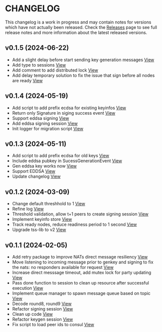 # CHANGELOG

This changelog is a work in progress and may contain notes for versions which have not actually been released. Check the [Releases](https://github.com/cryptoniumX/mpcium/releases) page to see full release notes and more information about the latest released versions.

## v0.1.5 (2024-06-22)

- Add a slight delay before start sending key generation messages [View](https://github.com/cryptoniumX/mpcium/commit/c8229c0a32510eb3faeb7dc2025b4832cb65c715)
- Add type to sessions [View](https://github.com/cryptoniumX/mpcium/commit/c7c70e36c39125e6899f5e315493a0a84e47f2dd)
- Add comment to add distributed lock [View](https://github.com/cryptoniumX/mpcium/commit/66d106838f335eae3852d4434f87d2cdf9efe6dd)
- Add delay temporary solution to fix the issue that sign before all nodes are ready [View](https://github.com/cryptoniumX/mpcium/commit/f30c1c5c543e360f5691fe3e434a75fcefe83056)

## v0.1.4 (2024-05-19)

- Add script to add prefix ecdsa for existing keyinfos [View](https://github.com/cryptoniumX/mpcium/commit/9495ce20aea153ba00abde65a6628bf1f2602144)
- Return only Signature in siging success event [View](https://github.com/cryptoniumX/mpcium/commit/c915a5f7f925b85af67f0a5dd6c5ba29f3eee818)
- Support eddsa signing [View](https://github.com/cryptoniumX/mpcium/commit/efc5125ed60ca774c382a5bcb01bb6de6fa548f0)
- Add eddsa signing session [View](https://github.com/cryptoniumX/mpcium/commit/fc9f2c20bb41c8542edc3bbecaf261c44a52122d)
- Init logger for migration script [View](https://github.com/cryptoniumX/mpcium/commit/9159523bade220ca83fd6db81b17ccf600c9229c)

## v0.1.3 (2024-05-11)

- Add script to add prefix ecdsa for old keys [View](https://github.com/cryptoniumX/mpcium/commit/934c37c9dc6b68c2ab5a7a7afe71758aae9f44ed)
- Include eddsa pubkey in SucessGenerationEvent [View](https://github.com/cryptoniumX/mpcium/commit/92a102ed2d037e2b6929d70d082795454db42f14)
- Gen eddsa key works now [View](https://github.com/cryptoniumX/mpcium/commit/44866f36d37bfa16bcfc610e057fd7a3037e9efb)
- Support EDDSA [View](https://github.com/cryptoniumX/mpcium/commit/722e636ad00edd57243b62e877a01f629aa27b84)
- Update changelog [View](https://github.com/cryptoniumX/mpcium/commit/e9ed0f67279b6476c8d1a8638b0baad59ebd018c)

## v0.1.2 (2024-03-09)

- Change default threshhold to 1 [View](https://github.com/cryptoniumX/mpcium/commit/f360810aa760b52871a7cba0b107d09e6bbd7d47)
- Refine log [View](https://github.com/cryptoniumX/mpcium/commit/a9cde4014c16cfe3ca6de73039b8e13c49bb65d0)
- Threshold validation, allow t+1 peers to create signing session [View](https://github.com/cryptoniumX/mpcium/commit/b5c15463fa01f58ce9557ebffaa0e96ce6dcda2d)
- Implement keyinfo store [View](https://github.com/cryptoniumX/mpcium/commit/d39168ddd7fc622eb1a58ea90617680249297515)
- Track ready nodes, reduce readiness period to 1 second [View](https://github.com/cryptoniumX/mpcium/commit/75cb2b286fffb89f1df39c680dee3d1cacfcffc9)
- Upgrade tss-lib to v2 [View](https://github.com/cryptoniumX/mpcium/commit/cd324358d7c297d2025ea2d0c02464b5552f513d)

## v0.1.1 (2024-02-05)

- Add retry package to improve NATs direct message resiliency [View](https://github.com/cryptoniumX/mpcium/commit/195f9a4c50732919994b67c13396f141fa4efcdf)
- Move listening to incoming message prior to genkey and signing to fix the nats: no responders available for request [View](https://github.com/cryptoniumX/mpcium/commit/421d02e947d12324c188d9bb2868cfb9ee02c3ca)
- Increase direct messsage timeout, add mutex lock for party updating [View](https://github.com/cryptoniumX/mpcium/commit/1d75eeea669212ff4b3168575cc07d4e8a0280ae)
- Pass done function to session to clean up resource after successful execution [View](https://github.com/cryptoniumX/mpcium/commit/e5430315a3ddc4a0b74b456ee9f4f68b185b5c5e)
- Implement queue manager to spawn message queue based on topic [View](https://github.com/cryptoniumX/mpcium/commit/7c107c9cba7db68358df77ea00b00d8d6b659d1d)
- Decode round8, round9 [View](https://github.com/cryptoniumX/mpcium/commit/ccd869e8d827ecfeae453b0f865899d35b520e0f)
- Refactor signing session [View](https://github.com/cryptoniumX/mpcium/commit/4447cc46da86c03a2353edc7f01b85fd79ead084)
- Clean up code [View](https://github.com/cryptoniumX/mpcium/commit/b40d8a42082ed00099054b9852a3415ca24426d0)
- Refactor keygen session [View](https://github.com/cryptoniumX/mpcium/commit/11bc34bb5831b0b3ad39fe14e77ef56a931d023d)
- Fix script to load peer ids to consul [View](https://github.com/cryptoniumX/mpcium/commit/70a1b53c350ce6414cca308aa588a53495c9411f)
